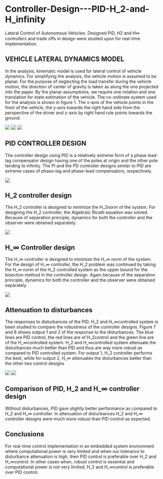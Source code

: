 # Controller-Design---PID-H_2-and-H_infinity
Lateral Control of Autonomous Vehicles. Designed PID, 𝐻2 and 𝐻∞ controllers and trade offs in design were studied upon for real-time implementation.

## VEHICLE LATERAL DYNAMICS MODEL
In the analysis, kinematic model is used for lateral control of vehicle dynamics. For simplifying the analysis, the vehicle motion is assumed to be planar. For the purpose of neglecting the load transfer during the vehicle motion, the direction of center of gravity is taken as along the one projected into the paper. By the planar assumptions, we require one rotation and one translation for state estimation of the vehicle. The co-ordinate system used for the analysis is shown in figure 1. The x-axis of the vehicle points in the front of the vehicle, the y-axis towards the right hand side from the perspective of the driver and z-axis by right hand rule points towards the ground.

![](fig1.PNG)
![](fig2.PNG)
![](fig3.PNG)

## PID CONTROLLER DESIGN
The controller design using PID is a relatively extreme form of a phase lead-lag compensator design having one of the poles at origin and the other pole tending to infinity. The PI and the PD controller designs similar to PID are extreme cases of phase-lag and phase-lead compensators, respectively.

![](fig4.PNG)

## H_2 controller design
The H_2 controller is designed to minimize the H_2norm of the system.  For designing the H_2 controller, the Algebraic Ricatti equation was solved. Because of separation principle, dynamics for both the controller and the observer were obtained separately. 

![](fig5.PNG)

## H_∞ Controller design
The H_∞ controller is designed to minimize the H_∞  norm of the system. For the design of H_∞ controller, the H_2 problem was continued by taking the H_∞ norm of the H_2 controlled system as the upper bound for the bisection method in the controller design. Again because of the separation principle, dynamics for both the controller and the observer were obtained separately.

![](fig6.PNG)

## Attenuation to disturbances
The responses to disturbances of the PID, H_2 and H_∞controlled system is been studied to compare the robustness of the controller designs. Figure 7 and 8 shows output 1 and 2 of the response to the disturbances. The blue lines are PID control, the red lines are of H_2control and the green line are of the H_∞controlled system. H_2 and H_∞controlled system attenuate the disturbances much better than PID and thus are way more robust as compared to PID controlled system. For output 1, H_2 controller performs the best, while for output 2, H_∞ attenuates the disturbances better than the other two control designs

![](fig7.PNG)
![](fig8.PNG)

## Comparison of PID,  H_2 and H_∞ controller design
Without disturbances, PID gave slightly better performance as compared to H_2 and H_∞ controller. In attenuation of disturbances H_2 and H_∞ controller designs were much more robust than PID control as expected. 

## Conclusions 
For real-time control implementation in an embedded system environment where computational power is very limited and when our tolerance to disturbance attenuation is high, then PID control is preferable over H_2 and H_∞control. In other cases when, robust control is essential and computational power is not very limited, H_2 and H_∞control is preferable over PID control. 




